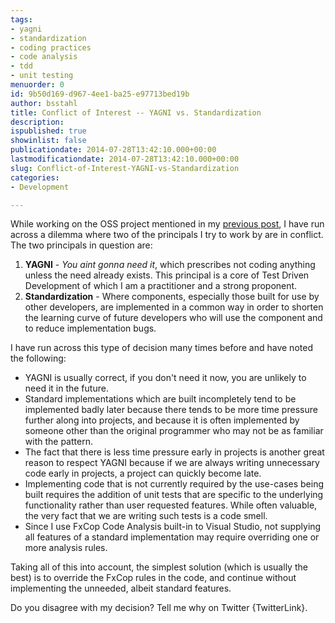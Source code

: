 ```yaml
---
tags:
- yagni
- standardization
- coding practices
- code analysis
- tdd
- unit testing
menuorder: 0
id: 9b50d169-d967-4ee1-ba25-e97713bed19b
author: bsstahl
title: Conflict of Interest -- YAGNI vs. Standardization
description: 
ispublished: true
showinlist: false
publicationdate: 2014-07-28T13:42:10.000+00:00
lastmodificationdate: 2014-07-28T13:42:10.000+00:00
slug: Conflict-of-Interest-YAGNI-vs-Standardization
categories:
- Development

---
```

While working on the OSS project mentioned in my [previous post](http://www.cognitiveinheritance.com/post/New-OSS-Project.aspx), I have run across a dilemma where two of the principals I try to work by are in conflict. The two principals in question are:

1. **YAGNI** - *You aint gonna need it*, which prescribes not coding anything unless the need already exists. This principal is a core of Test Driven Development of which I am a practitioner and a strong proponent.
2. **Standardization** - Where components, especially those built for use by other developers, are implemented in a common way in order to shorten the learning curve of future developers who will use the component and to reduce implementation bugs.


I have run across this type of decision many times before and have noted the following:

- YAGNI is usually correct, if you don't need it now, you are unlikely to need it in the future.
- Standard implementations which are built incompletely tend to be implemented badly later because there tends to be more time pressure further along into projects, and because it is often implemented by someone other than the original programmer who may not be as familiar with the pattern.
- The fact that there is less time pressure early in projects is another great reason to respect YAGNI because if we are always writing unnecessary code early in projects, a project can quickly become late.
- Implementing code that is not currently required by the use-cases being built requires the addition of unit tests that are specific to the underlying functionality rather than user requested features. While often valuable, the very fact that we are writing such tests is a code smell.
- Since I use FxCop Code Analysis built-in to Visual Studio, not supplying all features of a standard implementation may require overriding one or more analysis rules.


Taking all of this into account, the simplest solution (which is usually the best) is to override the FxCop rules in the code, and continue without implementing the unneeded, albeit standard features.

Do you disagree with my decision? Tell me why on Twitter {TwitterLink}.
